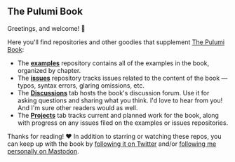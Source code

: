 ## The Pulumi Book

Greetings, and welcome! :wave: 

Here you'll find repositories and other goodies that supplement [The Pulumi Book](https://thepulumibook.com):

* The [**examples**](https://github.com/pulumibook/examples) repository contains all of the examples in the book, organized by chapter.
* The [**issues**](https://github.com/pulumibook/issues) repository tracks issues related to the content of the book &mdash; typos, syntax errors, glaring omissions, etc. 
* The [**Discussions**](https://github.com/orgs/pulumibook/discussions) tab hosts the book's discussion forum. Use it for asking questions and sharing what you think. I'd love to hear from you! And I'm sure other readers would as well.
* The [**Projects**](https://github.com/orgs/pulumibook/projects) tab tracks current and planned work for the book, along with progress on any issues filed on the examples or issues repositories.

Thanks for reading! :heart: In addition to starring or watching these repos, you can keep up with the book by [following it on Twitter](https://twitter.com/pulumibook) and/or [following me personally on Mastodon](https://hachyderm.io/@cnunciato).
